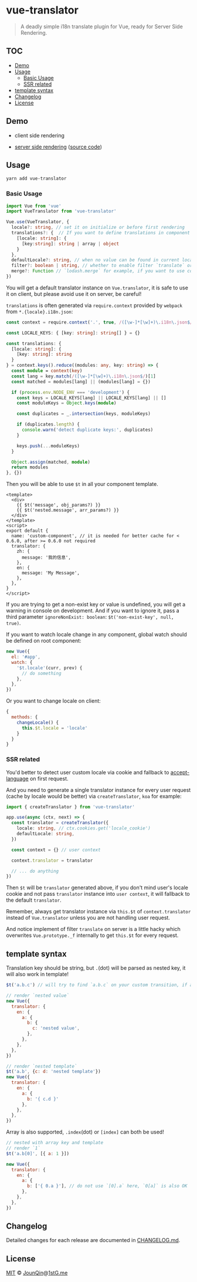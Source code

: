 # vue-translator

> A deadly simple i18n translate plugin for Vue, ready for Server Side Rendering.

## TOC <!-- omit in toc -->

- [Demo](#demo)
- [Usage](#usage)
  - [Basic Usage](#basic-usage)
  - [SSR related](#ssr-related)
- [template syntax](#template-syntax)
- [Changelog](#changelog)
- [License](#license)

## Demo

- client side rendering

<VueTranslatorDemo />

- [server side rendering](https://rubick.1stg.me) ([source code](https://github.com/JounQin/Rubick))

## Usage

```bash
yarn add vue-translator
```

### Basic Usage

```ts
import Vue from 'vue'
import VueTranslator from 'vue-translator'

Vue.use(VueTranslator, {
  locale?: string, // set it on initialize or before first rendering
  translations?: {  // If you want to define translations in component only, no need to set it on initialize
    [locale: string]: {
      [key:string]: string | array | object
    }
  },
  defaultLocale?: string, // when no value can be found in current locale, try to fallback to defaultLocale
  filter?: boolean | string, // whether to enable filter `translate` or custom define filter name (>= 0.7.0)
  merge?: Function // `lodash.merge` for example, if you want to use component translator you must pass it
})
```

You will get a default translator instance on `Vue.translator`, it is safe to use it on client, but please avoid use it on server, be careful!

`translations` is often generated via `require.context` provided by `webpack` from `*.{locale}.i18n.json`:

```ts
const context = require.context('.', true, /([\w-]*[\w]+)\.i18n\.json$/)

const LOCALE_KEYS: { [key: string]: string[] } = {}

const translations: {
  [locale: string]: {
    [key: string]: string
  }
} = context.keys().reduce((modules: any, key: string) => {
  const module = context(key)
  const lang = key.match(/([\w-]*[\w]+)\.i18n\.json$/)[1]
  const matched = modules[lang] || (modules[lang] = {})

  if (process.env.NODE_ENV === 'development') {
    const keys = LOCALE_KEYS[lang] || LOCALE_KEYS[lang] || []
    const moduleKeys = Object.keys(module)

    const duplicates = _.intersection(keys, moduleKeys)

    if (duplicates.length) {
      console.warn('detect duplicate keys:', duplicates)
    }

    keys.push(...moduleKeys)
  }

  Object.assign(matched, module)
  return modules
}, {})
```

Then you will be able to use `$t` in all your component template.

```vue
<template>
  <div>
    {{ $t('message', obj_params?) }}
    {{ $t('nested.message', arr_params?) }}
  </div>
</template>
<script>
export default {
  name: 'custom-component', // it is needed for better cache for < 0.6.0, after >= 0.6.0 not required
  translator: {
    zh: {
      message: '我的信息',
    },
    en: {
      message: 'My Message',
    },
  },
}
</script>
```

If you are trying to get a non-exist key or value is undefined, you will get a warning in console on development. And if you want to ignore it, pass a third parameter `ignoreNonExist: boolean`: `$t('non-exist-key', null, true)`.

If you want to watch locale change in any component, global watch should be defined on root component:

```js
new Vue({
  el: '#app',
  watch: {
    '$t.locale'(curr, prev) {
      // do something
    },
  },
})
```

Or you want to change locale on client:

```js
{
  methods: {
    changeLocale() {
      this.$t.locale = 'locale'
    }
  }
}
```

### SSR related

You'd better to detect user custom locale via cookie and fallback to [accept-language](https://github.com/tinganho/node-accept-language) on first request.

And you need to generate a single translator instance for every user request (cache by locale would be better) via `createTranslator`, `koa` for example:

```ts
import { createTranslator } from 'vue-translator'

app.use(async (ctx, next) => {
  const translator = createTranslator({
    locale: string, // ctx.cookies.get('locale_cookie')
    defaultLocale: string,
  })

  const context = {} // user context

  context.translator = translator

  // ... do anything
})
```

Then `$t` will be `translator` generated above, if you don't mind user's locale cookie and not pass `translator` instance into `user context`, it will fallback to the default `translator`.

Remember, always get translator instance via `this.$t` of `context.translator` instead of `Vue.translator` unless you are not handling user request.

And notice implement of filter `translate` on server is a little hacky which overwrites `Vue.prototype._f` internally to get `this.$t` for every request.

## template syntax

Translation key should be string, but `.`(dot) will be parsed as nested key, it will also work in template!

```js
$t('a.b.c') // will try to find `a.b.c` on your custom transition, if a is falsy, will render undefined and try default locale

// render `nested value`
new Vue({
  translator: {
    en: {
      a: {
        b: {
          c: 'nested value',
        },
      },
    },
  },
})

// render `nested template`
$t('a.b', {c: d: 'nested template'})
new Vue({
  translator: {
    en: {
      a: {
        b: '{ c.d }'
      },
    },
  },
})
```

Array is also supported, `.index`(dot) or `[index]` can both be used!

```js
// nested with array key and template
// render `1`
$t('a.b[0]', [{ a: 1 }])

new Vue({
  translator: {
    en: {
      a: {
        b: ['{ 0.a }'], // do not use `[0].a` here, `0[a]` is also OK
      },
    },
  },
})
```

## Changelog

Detailed changes for each release are documented in [CHANGELOG.md](./CHANGELOG.md).

## License

[MIT][] © [JounQin][]@[1stG.me][]

[1stg.me]: https://www.1stg.me
[jounqin]: https://GitHub.com/JounQin
[mit]: http://opensource.org/licenses/MIT
